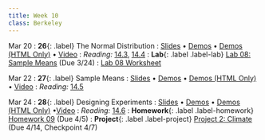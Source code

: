 ```yaml
---
title: Week 10
class: Berkeley
---
```


Mar 20
: **26**{: .label} The Normal Distribution
  : [Slides](https://docs.google.com/presentation/d/18c8UYmokO1V1hacMaT5uioYEpb08s0sF2UQ7dTbWT6I/edit?usp=sharing) &#8226; [Demos](https://data8.datahub.berkeley.edu/hub/user-redirect/git-pull?repo=https%3A%2F%2Fgithub.com%2Fdata-8%2Fmaterials-sp23&urlpath=retro%2Ftree%2Fmaterials-sp23%2Flec%2Flec26.ipynb&branch=main) &#8226; [Demos (HTML Only)](assets/demo_html/lec26.html) &#8226; [Video](https://youtu.be/WuT_NwGAvfQ)
: *Reading:* [14.3](https://inferentialthinking.com/chapters/14/3/SD_and_the_Normal_Curve.html), [14.4](https://inferentialthinking.com/chapters/14/4/Central_Limit_Theorem.html)
: **Lab**{: .label .label-lab} [Lab 08: Sample Means](https://data8.datahub.berkeley.edu/hub/user-redirect/git-pull?repo=https%3A%2F%2Fgithub.com%2Fdata-8%2Fmaterials-sp23&urlpath=retro%2Ftree%2Fmaterials-sp23%2Fmaterials%2Fsp23%2Flab%2Flab08%2Flab08.ipynb&branch=main) (Due 3/24)
  : [Lab 08 Worksheet](https://drive.google.com/file/d/11rcHun3jX-cZS_rrwOAhQ-tDZ9uz9Pwl/view?usp=sharing)

Mar 22
: **27**{: .label} Sample Means
  : [Slides](https://docs.google.com/presentation/d/1KidCEI_t2hmLGfETsvwGB1R6NhL6xO_1A3wMy_Gf3Yk/edit?usp=sharing) &#8226; [Demos](https://data8.datahub.berkeley.edu/hub/user-redirect/git-pull?repo=https%3A%2F%2Fgithub.com%2Fdata-8%2Fmaterials-sp23&urlpath=retro%2Ftree%2Fmaterials-sp23%2Flec%2Flec27.ipynb&branch=main) &#8226; [Demos (HTML Only)](assets/demo_html/lec27.html) &#8226; [Video](https://youtu.be/bB37NOEBnZM)
: *Reading:* [14.5](https://inferentialthinking.com/chapters/14/5/Variability_of_the_Sample_Mean.html)

Mar 24
: **28**{: .label} Designing Experiments
  : [Slides](https://docs.google.com/presentation/d/1Xz9KLfFkrT6SskPDe5y8UOPede0VuIcozpCVfsOJFWA/edit?usp=sharing) &#8226; [Demos](https://data8.datahub.berkeley.edu/hub/user-redirect/git-pull?repo=https%3A%2F%2Fgithub.com%2Fdata-8%2Fmaterials-sp23&urlpath=tree%2Fmaterials-sp23%2Flec%2Flec28.ipynb&branch=main) &#8226; [Demos (HTML Only)](assets/demo_html/lec28.html) &#8226;[Video](https://youtu.be/v9pq8yDXE8I)
: *Reading:* [14.6](https://inferentialthinking.com/chapters/14/6/Choosing_a_Sample_Size.html)
: **Homework**{: .label .label-homework} [Homework 09](https://data8.datahub.berkeley.edu/hub/user-redirect/git-pull?repo=https%3A%2F%2Fgithub.com%2Fdata-8%2Fmaterials-sp23&urlpath=retro%2Ftree%2Fmaterials-sp23%2F%2Fmaterials%2Fsp23%2Fhw%2Fhw09%2Fhw09.ipynb&branch=main) (Due 4/5)
: **Project**{: .label .label-project} [Project 2: Climate](https://data8.datahub.berkeley.edu/hub/user-redirect/git-pull?repo=https%3A%2F%2Fgithub.com%2Fdata-8%2Fmaterials-sp23&urlpath=retro%2Ftree%2Fmaterials-sp23%2Fmaterials%2Fsp23%2Fproject%2Fproject2%2Fproject2.ipynb&branch=main) (Due 4/14, Checkpoint 4/7)
